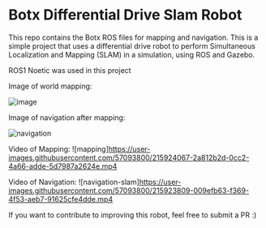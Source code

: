 # Botx Differential Drive Slam Robot
This repo contains the Botx ROS files for mapping and navigation. This is a simple project that uses a differential drive robot to perform Simultaneous Localization and Mapping (SLAM) in a simulation, using ROS and Gazebo.

ROS1 Noetic was used in this project

Image of world mapping:

![image](https://user-images.githubusercontent.com/57093800/215922483-13195e11-5cf8-4e0b-963b-60a634165ac1.png)


Image of navigation after mapping:

![navigation](https://user-images.githubusercontent.com/57093800/215922712-6b9bfb0b-21e2-4893-98a1-8dc91c5296ad.png)

Video of Mapping:
![mapping]https://user-images.githubusercontent.com/57093800/215924067-2a812b2d-0cc2-4a66-adde-5d7987a2624e.mp4


Video of Navigation:
![navigation-slam]https://user-images.githubusercontent.com/57093800/215923809-009efb63-f369-4f53-aeb7-91625cfe4dde.mp4

If you want to contribute to improving this robot, feel free to submit a PR :)
